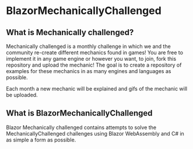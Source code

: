 # BlazorMechanicallyChallenged

## What is Mechanically challenged?
Mechanically challenged is a monthly challenge in which we and the community
re-create different mechanics found in games! You are free to implement it in
any game engine or however you want, to join, fork this repository and upload
the mechanic! The goal is to create a repository of examples for these mechanics
in as many engines and languages as possible.

Each month a new mechanic will be explained and gifs of the mechanic will be
uploaded.

## What is BlazorMechanicallyChallenged
Blazor Mechanically challenged contains attempts to solve the MechanicallyChallenged challenges
using Blazor WebAssembly and C# in as simple a form as possible.
